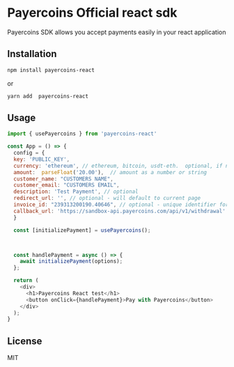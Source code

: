 # Payercoins Official react sdk

Payercoins SDK allows you accept payments easily in your react application

<!-- <img src="https://raw.githubusercontent.com/njokuScript/screenshots/master/react-1.png" alt='screenshot of SDK'  />

<img src="https://raw.githubusercontent.com/njokuScript/screenshots/master/react-2.png" alt='screenshot of SDK'  />

<img src="https://raw.githubusercontent.com/njokuScript/screenshots/master/react-3.png" alt='screenshot of SDK'  />

<img src="https://raw.githubusercontent.com/njokuScript/screenshots/master/react-4.png" alt='screenshot of SDK'  /> -->

## Installation

```sh
npm install payercoins-react
```
or

```sh
yarn add  payercoins-react
```

## Usage

```js
import { usePayercoins } from 'payercoins-react'

const App = () => {
  config = {
  key: 'PUBLIC_KEY',
  currency: 'ethereum', // ethereum, bitcoin, usdt-eth.  optional, if not provided will use your default currencies activated in your account
  amount:  parseFloat('20.00'),  // amount as a number or string
  customer_name: "CUSTOMERS NAME",
  customer_email: "CUSTOMERS EMAIL",
  description: 'Test Payment', // optional
  redirect_url: '', // optional - will default to current page
  invoice_id: "239313200190.40646", // optional - unique identifier for your payment and minLength 8, else we will automatically generate one
  callback_url: 'https://sandbox-api.payercoins.com/api/v1/withdrawal' //This is just a test sandbox
  }

  const [initializePayment] = usePayercoins();



  const handlePayment = async () => {
    await initializePayment(options);
  };

  return (
    <div>
      <h1>Payercoins React test</h1>
      <button onClick={handlePayment}>Pay with Payercoins</button>
    </div>
  );
}
```


## License

MIT
